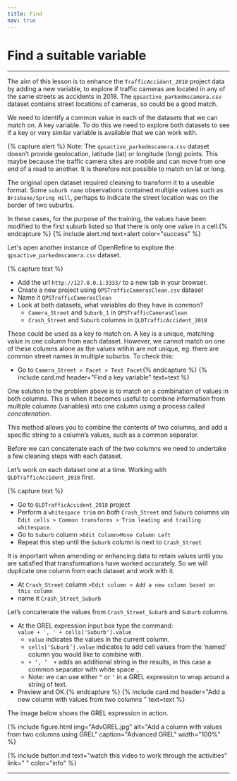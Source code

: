 ```yaml
---
title: Find
nav: true
---
```

# Find a suitable variable

--------

The aim of this lesson is to enhance the  `TrafficAccident_2018` project data by adding a new variable, to explore if traffic cameras are located in any of the same streets as accidents in 2018.  The  `qpsactive_parkedmscamera.csv`  dataset contains street locations of cameras, so could be a good match.

We need to identify a common value in each of the datasets that we can match on.  A key variable.  To do this we need to explore both datasets to see if a key or very similar variable is available that we can work with. 

{% capture alert %} Note: The `qpsactive_parkedmscamera.csv`  dataset doesn’t provide geolocation, latitude (lat) or longitude (long) points. This maybe because the traffic camera sites are mobile and can move from one end of a road to another.  It is therefore not possible to match on lat or long.  

The original open dataset required cleaning to transform it to a useable format. Some `suburb name` observations contained multiple values such as `Brisbane/Spring Hill`, perhaps to indicate the street location was on the border of two suburbs.  

In these cases, for the purpose of the training, the values have been modified to the first suburb listed so that there is only one value in a cell.{% endcapture %}
{% include alert.md text=alert color="success" %}

Let's open another instance of OpenRefine to explore the  `qpsactive_parkedmscamera.csv` dataset.  

{% capture text %}
- Add the url  `http://127.0.0.1:3333/`  to a new tab in your browser.  
- Create a new project using  `QPSTrafficCamerasClean.csv`  dataset
- Name it  `QPSTrafficCamerasClean`
- Look at both datasets, what variables do they have in common?
  - `Camera_Street`  and  `Suburb_1`  in  `QPSTrafficCamerasClean`
  - `Crash_Street`  and `Suburb`  columns in  `QLDTrafficAccident_2018`
 
These could be used as a key to match on.  A key is a unique, matching value in one column from each dataset.  However, we cannot match on one of these columns alone as the values wtihin are not unique, eg. there are common street names in multiple suburbs. To check this:

- Go to `Camera_Street > Facet > Text Facet`{% endcapture %} 
{% include card.md header="Find a key variable" text=text %}

One solution to the problem above is to match on a combination of values in both columns.  This is when it becomes useful to combine information from multiple columns (variables) into one column using a process called *concatenation*. 

This method allows you to combine the contents of two columns, and add a specific string to a column’s values, such as a common separator.

Before we can concatenate each of the two columns we need to undertake a few cleaning steps with each dataset.

Let’s work on each dataset one at a time.  Working with  `QLDTrafficAccident_2018` first.

{% capture text %}
- Go to `QLDTrafficAccident_2018` project
- Perform a `whitespace trim`  on  *both* `Crash_Street`  and  `Suburb`  columns via `Edit cells > Common transforms > Trim leading and trailing whitespace`.
- Go to  `Suburb`  column  `>Edit Column>Move Column Left`
- Repeat this step until the  `Suburb`  column is next to  `Crash_Street`

It is important when amending or enhancing data to retain values until you are satisfied that transformations have worked accurately. So we will duplicate one column from each dataset and work with it. 

- At  `Crash_Street`  column  `>Edit column > Add a new column based on this column`
- name it  `Crash_Street_Suburb`

Let’s concatenate the values from `Crash_Street_Suburb`  and `Suburb`  columns.

- At the GREL expression input box type the command:  
  `value + ', ' + cells['Suburb'].value` 
  - `value`  indicates the values in the current column.
  - `cells[‘Suburb’].value`  indicates to add cell values from the ‘named’ column you would like to combine with.
  - ` + ‘, ’  + ` adds an additional string in the results, in this case a common separator with white space `, `
  - Note: we can use either  `“`  or  `‘` in a GREL expression to wrap around a string of text.
- Preview and OK.{% endcapture %} 
{% include card.md header="Add a new column with values from two columns " text=text %}

The image below shows the GREL expression in action. 

{% include figure.html img="AdvGREL.jpg" alt="Add a column with values from two columns using GREL" caption="Advanced GREL" width="100%" %}

{% include button.md text="watch this video to work through the activities" link="    " color="info" %}

----

